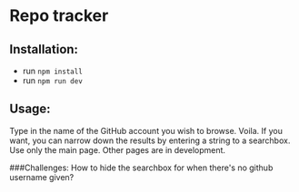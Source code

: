 # Repo tracker

## Installation: 
- run `npm install`
- run `npm run dev`

## Usage:
Type in the name of the GitHub account you wish to browse. Voila. 
If you want, you can narrow down the results by entering a string to a searchbox. 
Use only the main page. Other pages are in development.

###Challenges: 
How to hide the searchbox for when there's no github username given?
